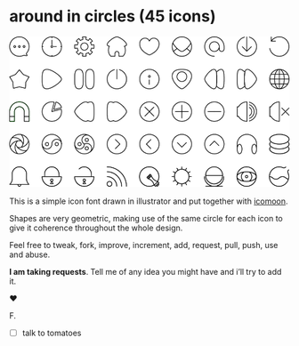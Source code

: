 # **around in circles** (45 icons)

![Sample from font](sample_font.png)

This is a simple icon font drawn in illustrator and put together with [icomoon](http://icomoon.io/app/).

Shapes are very geometric, making use of the same circle for each icon to give it coherence throughout the whole design.

Feel free to tweak, fork, improve, increment, add, request, pull, push, use and abuse.

**I am taking requests**. Tell me of any idea you might have and i’ll try to add it.

♥

F.

- [ ] talk to tomatoes
